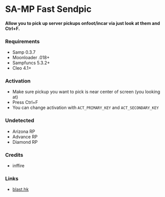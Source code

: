 # SA-MP Fast Sendpic
#### Allow you to pick up server pickups onfoot/incar via just look at them and Ctrl+F.

### Requirements
- Samp 0.3.7
- Moonloader .018+
- Sampfuncs 5.3.2+
- Cleo 4.1+

### Activation
- Make sure pickup you want to pick is near center of screen (you looking at)
- Press Ctrl+F
- You can change activation with ```ACT_PRIMARY_KEY``` and ```ACT_SECONDARY_KEY```

### Undetected
- Arizona RP
- Advance RP
- Diamond RP


### Credits
- inffire

### Links
- [blast.hk](https://blast.hk/threads/19466/)
